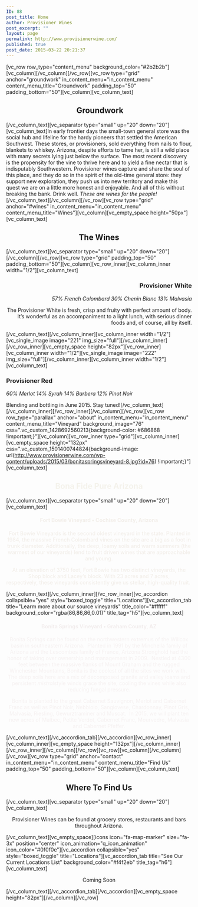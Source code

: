 ```yaml
---
ID: 88
post_title: Home
author: Provisioner Wines
post_excerpt: ""
layout: page
permalink: http://www.provisionerwine.com/
published: true
post_date: 2015-03-22 20:21:37
---
```

[vc_row row_type="content_menu" background_color="#2b2b2b"][vc_column][/vc_column][/vc_row][vc_row type="grid" anchor="groundwork" in_content_menu="in_content_menu" content_menu_title="Groundwork" padding_top="50" padding_bottom="50"][vc_column][vc_column_text]
<h2 style="text-align: center;"> Groundwork</h2>
[/vc_column_text][vc_separator type="small" up="20" down="20"][vc_column_text]In early frontier days the small-town general store was the social hub and lifeline for the hardy pioneers that settled the American Southwest. These stores, or provisioners, sold everything from nails to flour, blankets to whiskey. Arizona, despite efforts to tame her, is still a wild place with many secrets lying just below the surface. The most recent discovery is the propensity for the vine to thrive here and to yield a fine nectar that is indisputably Southwestern. Provisioner wines capture and share the soul of this place, and they do so in the spirit of the old-time general store: they support new exploration, they push us into new territory and make this quest we are on a little more honest and enjoyable. And all of this without breaking the bank. Drink well. <em>These are wines for the people!</em>[/vc_column_text][/vc_column][/vc_row][vc_row type="grid" anchor="#wines" in_content_menu="in_content_menu" content_menu_title="Wines"][vc_column][vc_empty_space height="50px"][vc_column_text]
<h2 style="text-align: center;">The Wines</h2>
[/vc_column_text][vc_separator type="small" up="20" down="20"][/vc_column][/vc_row][vc_row type="grid" padding_top="50" padding_bottom="50"][vc_column][vc_row_inner][vc_column_inner width="1/2"][vc_column_text]
<h3 style="text-align: right;">Provisioner White</h3>
<p style="text-align: right;"><em>57% French Colombard 30% Chenin Blanc 13% Malvasia</em></p>
<p style="text-align: right;">The Provisioner White is fresh, crisp and fruity with perfect amount of body. It’s wonderful as an accompaniment to a light lunch, with serious dinner foods and, of course, all by itself.</p>
[/vc_column_text][/vc_column_inner][vc_column_inner width="1/2"][vc_single_image image="221" img_size="full"][/vc_column_inner][/vc_row_inner][vc_empty_space height="82px"][vc_row_inner][vc_column_inner width="1/2"][vc_single_image image="222" img_size="full"][/vc_column_inner][vc_column_inner width="1/2"][vc_column_text]
<h3>Provisioner Red</h3>
<em>60% Merlot 14% Syrah 14% Barbera 12% Pinot Noir</em>

Blending and bottling in June 2015. Stay tuned![/vc_column_text][/vc_column_inner][/vc_row_inner][/vc_column][/vc_row][vc_row row_type="parallax" anchor="about" in_content_menu="in_content_menu" content_menu_title="Vineyard" background_image="76" css=".vc_custom_1428692560213{background-color: #686868 !important;}"][vc_column][vc_row_inner type="grid"][vc_column_inner][vc_empty_space height="132px" css=".vc_custom_1501400744824{background-image: url(http://www.provisionerwine.com/wp-content/uploads/2015/03/bonitaspringsvineyard-8.jpg?id=76) !important;}"][vc_column_text]
<h2 style="text-align: center;"><span style="color: #f4f2eb;">Bona Fide Pure Arizona</span></h2>
[/vc_column_text][vc_separator type="small" up="20" down="20"][vc_column_text]
<h4 style="text-align: center;"><span style="color: #f2eee9;">Fort Bowie Vineyard • Cochise County, Arizona</span></h4>
<p style="text-align: center;"><span style="color: #f2eee9; font-weight: 500;"> Fort Bowie Vineyards is the second oldest vineyard in the state. Planted in 1984, the massive French Colombard vines on the site are a big as a foot in trunk diameter. Additionally, the deep, loamy soils and warm summers (the warmest of our vineyards) lend to fruit driven wines that are approachable and young.</span></p>
<p style="text-align: center;"><span style="color: #f2eee9; font-weight: 500;">At an elevation of 3750 feet, Fort Bowie has two distinct vineyards, the Shop block and Lacey’s block. With 23 acres and 7 acres, respectively, these vineyards consistently give us stellar, high-quality fruit. </span></p>
[/vc_column_text][/vc_column_inner][/vc_row_inner][vc_accordion collapsible="yes" style="boxed_toggle" title="Locations"][vc_accordion_tab title="Learm more about our source vineyards" title_color="#ffffff" background_color="rgba(86,86,86,0.01)" title_tag="h5"][vc_column_text]
<div class="wpb_text_column wpb_content_element ">
<div class="wpb_wrapper">
<h4 style="text-align: center;"><span style="color: #f2eded;">Bonita Springs Vineyard • Graham County, AZ</span></h4>
<p style="text-align: center;"><span style="color: #f5f0f0;">Bonita Springs can be found on the northwestern extremus of the Willcox basin in southeastern Arizona.  Planted in 1991 by the Minchella family of Arizona and the Lescombes family of France, Arizona Stronghold had the honor of taking over ownership and management in 2009.  Nestled at 4300 feet between the massive flanks of Mount Graham and the rugged Winchester Mountains, Bonita is the coolest of all the sites we work with.  The deep soils here are a mix of decomposed granite and valley loams and persistent <em>mistral</em>style winds grace the site, cooling the vines while also reducing fungal pressure.</span></p>
<p style="text-align: center;"><span style="color: #f5f0f0;">Bonita is planted to the great Cabernet Sauvignon, Merlot and Cabernet Franc as well as Pinot Noir, Nebbiolo, Sangiovese, Chardonnay, Pinot Gris, Malvasia, Riesling, Gewurztraminer and Muscat.  In 2015, we will plant ten new acres of Malbec, Petite Verdot, Cabernet Franc, Mourvedre, Malvasia and Cabernet Pfeffer.</span></p>

</div>
</div>
[/vc_column_text][/vc_accordion_tab][/vc_accordion][vc_row_inner][vc_column_inner][vc_empty_space height="132px"][/vc_column_inner][/vc_row_inner][/vc_column][/vc_row][vc_row][vc_column][/vc_column][/vc_row][vc_row type="grid" anchor="contact" in_content_menu="in_content_menu" content_menu_title="Find Us" padding_top="50" padding_bottom="50"][vc_column][vc_column_text]
<h2 style="text-align: center;">Where To Find Us</h2>
[/vc_column_text][vc_separator type="small" up="20" down="20"][vc_column_text]
<p style="text-align: center;">Provisioner Wines can be found at grocery stores, restaurants and bars throughout Arizona.</p>
[/vc_column_text][vc_empty_space][icons icon="fa-map-marker" size="fa-3x" position="center" icon_animation="q_icon_animation" icon_color="#0f0f0e"][vc_accordion collapsible="yes" style="boxed_toggle" title="Locations"][vc_accordion_tab title="See Our Current Locations List" background_color="#f4f2eb" title_tag="h6"][vc_column_text]
<p style="text-align: center;">Coming Soon</p>
[/vc_column_text][/vc_accordion_tab][/vc_accordion][vc_empty_space height="82px"][/vc_column][/vc_row]